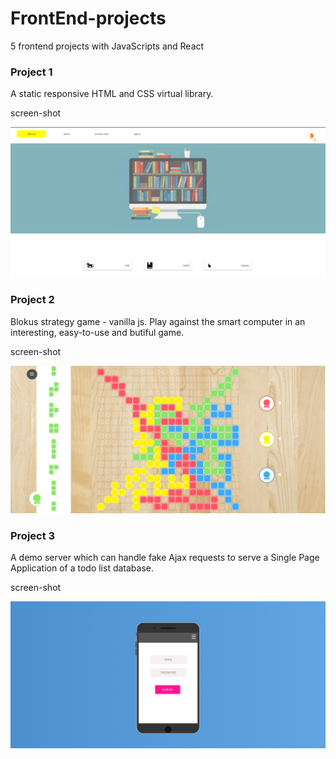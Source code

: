 # FrontEnd-projects
5 frontend projects with JavaScripts and React

### Project 1
A static responsive HTML and CSS virtual library.

screen-shot

<img src="./screenshots/HomePageProject1.jpg">


### Project 2
Blokus strategy game - vanilla js. Play against the smart computer in an interesting, easy-to-use and butiful game.

screen-shot

<img src="./screenshots/BoardWhilePlayingProject2.png">

### Project 3
A demo server which can handle fake Ajax requests to serve a Single Page Application of a todo list database.

screen-shot

<img src="./screenshots/EntranceProject3.png">

